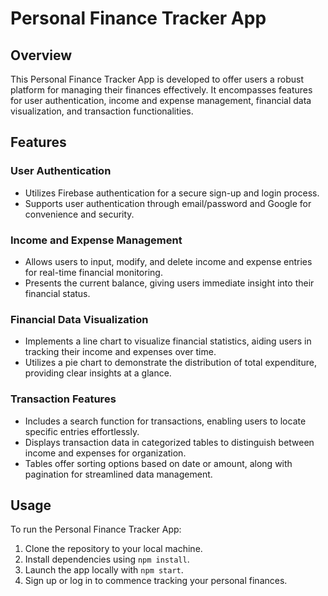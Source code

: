 # Personal Finance Tracker App

## Overview
This Personal Finance Tracker App is developed to offer users a robust platform for managing their finances effectively. It encompasses features for user authentication, income and expense management, financial data visualization, and transaction functionalities.

## Features

### User Authentication
- Utilizes Firebase authentication for a secure sign-up and login process.
- Supports user authentication through email/password and Google for convenience and security.

### Income and Expense Management
- Allows users to input, modify, and delete income and expense entries for real-time financial monitoring.
- Presents the current balance, giving users immediate insight into their financial status.

### Financial Data Visualization
- Implements a line chart to visualize financial statistics, aiding users in tracking their income and expenses over time.
- Utilizes a pie chart to demonstrate the distribution of total expenditure, providing clear insights at a glance.

### Transaction Features
- Includes a search function for transactions, enabling users to locate specific entries effortlessly.
- Displays transaction data in categorized tables to distinguish between income and expenses for organization.
- Tables offer sorting options based on date or amount, along with pagination for streamlined data management.

## Usage
To run the Personal Finance Tracker App:
1. Clone the repository to your local machine.
2. Install dependencies using `npm install`.
3. Launch the app locally with `npm start`.
4. Sign up or log in to commence tracking your personal finances.







